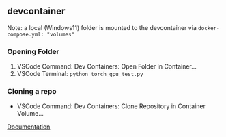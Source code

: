 
## devcontainer
Note: a local (Windows11) folder is mounted to the devcontainer via `docker-compose.yml: "volumes" `

### Opening Folder
1. VSCode Command: Dev Containers: Open Folder in Container...
2. VSCode Terminal: `python torch_gpu_test.py`

### Cloning a repo
* VSCode Command: Dev Containers: Clone Repository in Container Volume...

[Documentation](https://code.visualstudio.com/docs/devcontainers/containers#_quick-start-open-a-git-repository-or-github-pr-in-an-isolated-container-volume)
